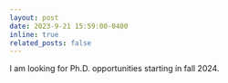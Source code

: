 ```yaml
---
layout: post
date: 2023-9-21 15:59:00-0400
inline: true
related_posts: false
---
```


I am looking for Ph.D. opportunities starting in fall 2024.